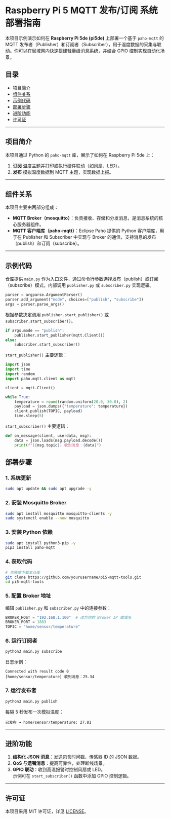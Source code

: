 # Raspberry Pi 5 MQTT 发布/订阅 系统部署指南

本项目示例演示如何在 **Raspberry Pi 5de (pi5de)** 上部署一个基于 `paho-mqtt` 的 MQTT 发布者（Publisher）和订阅者（Subscriber），用于温度数据的采集与联动。你可以在局域网内快速搭建轻量级消息系统，并结合 GPIO 控制实现自动化场景。

## 目录

- [项目简介](#项目简介)
- [组件关系](#组件关系)
- [示例代码](#示例代码)
- [部署步骤](#部署步骤)
- [进阶功能](#进阶功能)
- [许可证](#许可证)

---

## 项目简介

本项目通过 Python 的 `paho-mqtt` 库，展示了如何在 Raspberry Pi 5de 上：

1. **订阅** 温度主题并打印或执行硬件联动（如风扇、LED）。
2. **发布** 模拟温度数据到 MQTT 主题，实现数据上报。

---

## 组件关系

本项目主要由两部分组成：

- **MQTT Broker（mosquitto）**：负责接收、存储和分发消息，是消息系统的核心服务器组件。
- **MQTT 客户端库（paho-mqtt）**：Eclipse Paho 提供的 Python 客户端库，用于在 Publisher 和 Subscriber 中实现与 Broker 的通信，支持消息的发布（publish）和订阅（subscribe）。

---
## 示例代码

仓库提供 `main.py` 作为入口文件，通过命令行参数选择发布（publish）或订阅（subscribe）模式，内部调用 `publisher.py` 或 `subscriber.py` 实现逻辑。

```python
parser = argparse.ArgumentParser()
parser.add_argument("mode", choices=["publish", "subscribe"])
args = parser.parse_args()
```

根据参数决定调用 `publisher.start_publisher()` 或 `subscriber.start_subscriber()`。

```python
if args.mode == "publish":
    publisher.start_publisher(mqtt.Client())
else:
    subscriber.start_subscriber()
```

`start_publisher()` 主要逻辑：

```python
import json
import time
import random
import paho.mqtt.client as mqtt

client = mqtt.Client()

while True:
    temperature = round(random.uniform(20.0, 30.0), 2)
    payload = json.dumps({"temperature": temperature})
    client.publish(TOPIC, payload)
    time.sleep(5)
```

`start_subscriber()` 主要逻辑：

```python
def on_message(client, userdata, msg):
    data = json.loads(msg.payload.decode())
    print(f"[{msg.topic}] 收到消息：{data}")
```

## 部署步骤

### 1. 系统更新

```bash
sudo apt update && sudo apt upgrade -y
```

### 2. 安装 Mosquitto Broker

```bash
sudo apt install mosquitto mosquitto-clients -y
sudo systemctl enable --now mosquitto
```

### 3. 安装 Python 依赖

```bash
sudo apt install python3-pip -y
pip3 install paho-mqtt
```

### 4. 获取代码

```bash
# 克隆或下载本仓库
git clone https://github.com/yourusername/pi5-mqtt-tools.git
cd pi5-mqtt-tools
```

### 5. 配置 Broker 地址

编辑 `publisher.py` 和 `subscriber.py` 中的连接参数：

```python
BROKER_HOST = "192.168.1.100"  # 改为你的 Broker IP 或域名
BROKER_PORT = 1883
TOPIC = "home/sensor/temperature"
```

### 6. 运行订阅者

```bash
python3 main.py subscribe
```

日志示例：

```
Connected with result code 0
[home/sensor/temperature] 收到消息：25.34
```

### 7. 运行发布者

```bash
python3 main.py publish
```

每隔 5 秒发布一次模拟温度：

```
已发布 → home/sensor/temperature: 27.81
```

---

## 进阶功能

1. **结构化 JSON 消息**：发送包含时间戳、传感器 ID 的 JSON 数据。
2. **QoS 与遗嘱消息**：提高可靠性，处理断线场景。
3. **GPIO 联动**：收到高温报警时控制风扇或 LED。\
   示例可在 `start_subscriber()` 函数中添加 GPIO 控制逻辑。

---


## 许可证

本项目采用 MIT 许可证，详见 [LICENSE](LICENSE)。

